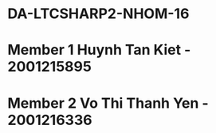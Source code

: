 # DA-LTCSHARP2-NHOM-16
# Member 1 Huynh Tan Kiet - 2001215895
# Member 2 Vo Thi Thanh Yen - 2001216336
